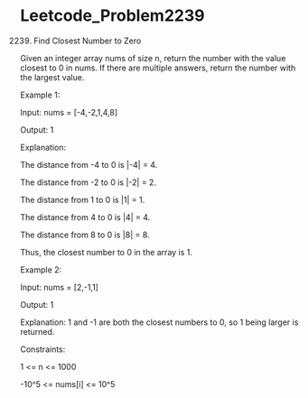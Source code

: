 # Leetcode_Problem2239





2239. Find Closest Number to Zero




Given an integer array nums of size n, return the number with the value closest to 0 in nums. If there are multiple answers, return the number with the largest value.

 

Example 1:




Input: nums = [-4,-2,1,4,8]




Output: 1




Explanation:




The distance from -4 to 0 is |-4| = 4.





The distance from -2 to 0 is |-2| = 2.





The distance from 1 to 0 is |1| = 1.





The distance from 4 to 0 is |4| = 4.





The distance from 8 to 0 is |8| = 8.





Thus, the closest number to 0 in the array is 1.





Example 2:








Input: nums = [2,-1,1]





Output: 1





Explanation: 1 and -1 are both the closest numbers to 0, so 1 being larger is returned.




 



Constraints:



1 <= n <= 1000




-10^5 <= nums[i] <= 10^5
